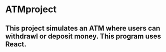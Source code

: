 # ATMproject 
## This project simulates an ATM where users can withdrawl or deposit money. This program uses React.
